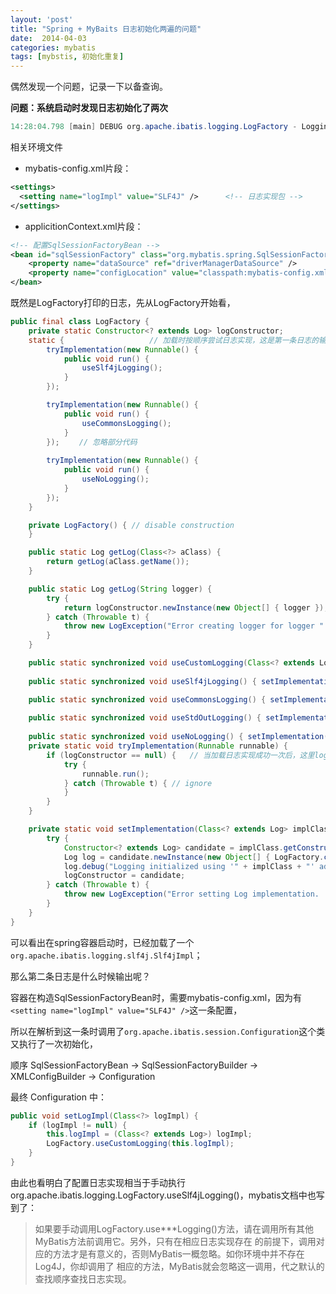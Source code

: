 ```yaml
---
layout: 'post'
title: "Spring + MyBaits 日志初始化两遍的问题"
date:  2014-04-03
categories: mybatis 
tags: [mybstis, 初始化重复]
---
```


偶然发现一个问题，记录一下以备查询。

**问题：系统启动时发现日志初始化了两次**

```java
14:28:04.798 [main] DEBUG org.apache.ibatis.logging.LogFactory - Logging initialized using 'class org.apache.ibatis.logging.slf4j.Slf4jImpl' adapter. 14:28:04.970 [main] DEBUG org.apache.ibatis.logging.LogFactory - Logging initialized using 'class org.apache.ibatis.logging.slf4j.Slf4jImpl' adapter.
```

相关环境文件

- mybatis-config.xml片段：

```xml
<settings>
  <setting name="logImpl" value="SLF4J" />      <!-- 日志实现包 -->
</settings>
```

- applicitionContext.xml片段：

```xml
<!-- 配置SqlSessionFactoryBean -->
<bean id="sqlSessionFactory" class="org.mybatis.spring.SqlSessionFactoryBean">
    <property name="dataSource" ref="driverManagerDataSource" />
    <property name="configLocation" value="classpath:mybatis-config.xml" />
</bean>
```

既然是LogFactory打印的日志，先从LogFactory开始看，

```java
public final class LogFactory { 
    private static Constructor<? extends Log> logConstructor; 
    static {                   // 加载时按顺序尝试日志实现，这是第一条日志的输出
        tryImplementation(new Runnable() { 
            public void run() { 
                useSlf4jLogging(); 
            } 
        }); 

        tryImplementation(new Runnable() { 
            public void run() { 
                useCommonsLogging(); 
            } 
        }); 　　// 忽略部分代码
    
        tryImplementation(new Runnable() { 
            public void run() { 
                useNoLogging(); 
            } 
        }); 
    } 

    private LogFactory() { // disable construction
    } 

    public static Log getLog(Class<?> aClass) { 
        return getLog(aClass.getName()); 
    } 

    public static Log getLog(String logger) { 
        try { 
            return logConstructor.newInstance(new Object[] { logger }); 
        } catch (Throwable t) { 
            throw new LogException("Error creating logger for logger " + logger + ".  Cause: " + t, t); 
        }
    } 

    public static synchronized void useCustomLogging(Class<? extends Log> clazz) { setImplementation(clazz); } 
    
    public static synchronized void useSlf4jLogging() { setImplementation(org.apache.ibatis.logging.slf4j.Slf4jImpl.class); } 

    public static synchronized void useCommonsLogging() { setImplementation(org.apache.ibatis.logging.commons.JakartaCommonsLoggingImpl.class); } 
    
    public static synchronized void useStdOutLogging() { setImplementation(org.apache.ibatis.logging.stdout.StdOutImpl.class); } 
    
    public static synchronized void useNoLogging() { setImplementation(org.apache.ibatis.logging.nologging.NoLoggingImpl.class); } 
    private static void tryImplementation(Runnable runnable) { 
        if (logConstructor == null) {   // 当加载日志实现成功一次后，这里logConstructor已经不为null
            try { 
                runnable.run(); 
            } catch (Throwable t) { // ignore
            } 
        } 
    }

    private static void setImplementation(Class<? extends Log> implClass) { 
        try { 
            Constructor<? extends Log> candidate = implClass.getConstructor(new Class[] { String.class }); 
            Log log = candidate.newInstance(new Object[] { LogFactory.class.getName() }); 
            log.debug("Logging initialized using '" + implClass + "' adapter."); 
            logConstructor = candidate; 
        } catch (Throwable t) { 
            throw new LogException("Error setting Log implementation.  Cause: " + t, t); 
        } 
    } 
}
```

可以看出在spring容器启动时，已经加载了一个`org.apache.ibatis.logging.slf4j.Slf4jImpl`；

那么第二条日志是什么时候输出呢？

容器在构造SqlSessionFactoryBean时，需要mybatis-config.xml，因为有`<setting name="logImpl" value="SLF4J" />`这一条配置，

所以在解析到这一条时调用了`org.apache.ibatis.session.Configuration`这个类又执行了一次初始化，

顺序 SqlSessionFactoryBean -> SqlSessionFactoryBuilder -> XMLConfigBuilder -> Configuration

最终 Configuration 中：

```java
public void setLogImpl(Class<?> logImpl) { 
    if (logImpl != null) { 
        this.logImpl = (Class<? extends Log>) logImpl; 
        LogFactory.useCustomLogging(this.logImpl); 
    } 
}
```

由此也看明白了配置日志实现相当于手动执行org.apache.ibatis.logging.LogFactory.useSlf4jLogging()，mybatis文档中也写到了：

> 如果要手动调用LogFactory.use***Logging()方法，请在调用所有其他MyBatis方法前调用它。另外，只有在相应日志实现存在 的前提下，调用对应的方法才是有意义的，否则MyBatis一概忽略。如你环境中并不存在Log4J，你却调用了 相应的方法，MyBatis就会忽略这一调用，代之默认的查找顺序查找日志实现。

